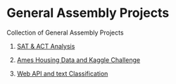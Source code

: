 # General Assembly Projects

Collection of General Assembly Projects

1. [SAT & ACT Analysis](./project-1)
2. [Ames Housing Data and Kaggle Challenge](./project-2)

3. [Web API and text Classification](./project-3)